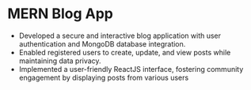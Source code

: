 # MERN Blog App

- Developed a secure and interactive blog application with user authentication and MongoDB database integration.
- Enabled registered users to create, update, and view posts while maintaining data privacy.
- Implemented a user-friendly ReactJS interface, fostering community engagement by displaying posts from various
users
